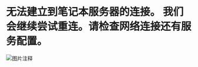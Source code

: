 # 无法建立到笔记本服务器的连接。 我们会继续尝试重连。请检查网络连接还有服务配置。

![图片注释](http://storage-uqer.datayes.com/63560c113b96da437bdf304f/a35d3650-534f-11ed-8ab2-0242ac140002)